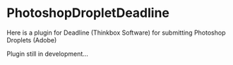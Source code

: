 # PhotoshopDropletDeadline
Here is a plugin for Deadline (Thinkbox Software) for submitting Photoshop Droplets (Adobe)


Plugin still in development...